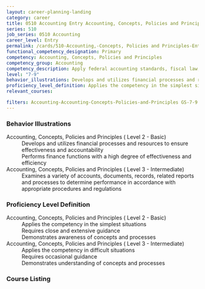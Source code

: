 ```yaml
---
layout: career-planning-landing
category: career
title: 0510 Accounting Entry Accounting, Concepts, Policies and Principles
series: 510
job_series: 0510 Accounting
career_level: Entry
permalink: /cards/510-Accounting,-Concepts, Policies and Principles-Entry
functional_competency_designation: Primary
competency: Accounting, Concepts, Policies and Principles
competency_group: Accounting
competency_description: Apply federal accounting standards, fiscal law, policies, regulations, principles, standards, internal controls and procedures to financial management activities.
level: "7-9"
behavior_illustrations: Develops and utilizes financial processes and resources to ensure effectiveness and accountability ? Performs finance functions with a high degree of effectiveness and efficiency ? Examines a variety of accounts, documents, records, related reports and processes to determine performance in accordance with appropriate procedures and regulations
proficiency_level_definition: Applies the competency in the simplest situations ? Requires close and extensive guidance ? Demonstrates awareness of concepts and processes ? Applies the competency in difficult situations ? Requires occasional guidance ? Demonstrates understanding of concepts and processes
relevant_courses: 

filters: Accounting-Accounting-Concepts-Policies-and-Principles GS-7-9 series-0510
---
```


<div class="desktop:grid-col-4 margin-y-205">
  <div class="border-top-05 border-accent-warm bg-white padding-2 shadow-5 height-full members-hover">
  <h3>Behavior Illustrations</h3>
  <p class="text-base"><dt>Accounting, Concepts, Policies and Principles ( Level 2 - Basic)</dt><dd>Develops and utilizes financial processes and resources to ensure effectiveness and accountability </dd><dd> Performs finance functions with a high degree of effectiveness and efficiency</dd><dt>Accounting, Concepts, Policies and Principles ( Level 3 - Intermediate)</dt><dd>Examines a variety of accounts, documents, records, related reports and processes to determine performance in accordance with appropriate procedures and regulations</dd></p>
  </div>
</div>
<div class="desktop:grid-col-4 margin-y-205">
<div class="border-top-05 border-accent-warm bg-white padding-2 shadow-5 height-full members-hover">
  <h3>Proficiency Level Definition</h3>
  <p class="text-base"><dt>Accounting, Concepts, Policies and Principles ( Level 2 - Basic)</dt><dd>Applies the competency in the simplest situations </dd><dd> Requires close and extensive guidance </dd><dd> Demonstrates awareness of concepts and processes</dd><dt>Accounting, Concepts, Policies and Principles ( Level 3 - Intermediate)</dt><dd>Applies the competency in difficult situations </dd><dd> Requires occasional guidance </dd><dd> Demonstrates understanding of concepts and processes</dd></p>
  </div>
</div>
<div class="desktop:grid-col-4 margin-y-205">
<div class="border-top-05 border-accent-warm bg-white padding-2 shadow-5 height-full members-hover">
  <h3>Course Listing</h3>
  <ul class="text-base">
  
  </ul>
  </div>
</div>